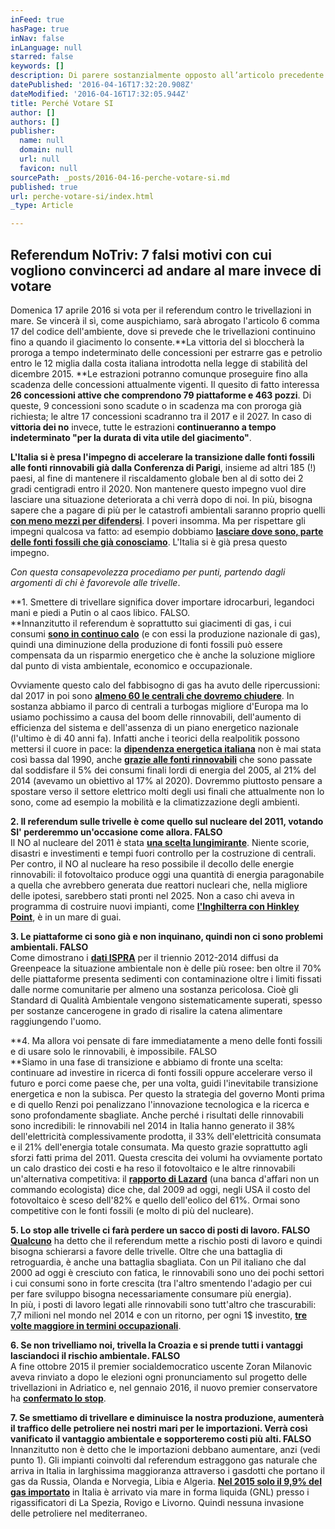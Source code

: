 ```yaml
---
inFeed: true
hasPage: true
inNav: false
inLanguage: null
starred: false
keywords: []
description: Di parere sostanzialmente opposto all’articolo precedente
datePublished: '2016-04-16T17:32:20.908Z'
dateModified: '2016-04-16T17:32:05.944Z'
title: Perché Votare SI
author: []
authors: []
publisher:
  name: null
  domain: null
  url: null
  favicon: null
sourcePath: _posts/2016-04-16-perche-votare-si.md
published: true
url: perche-votare-si/index.html
_type: Article

---
```

## Referendum NoTriv: 7 falsi motivi con cui vogliono convincerci ad andare al mare invece di votare

Domenica 17 aprile 2016  si vota per il referendum contro le 
trivellazioni in mare. Se vincerà il sì, come auspichiamo, sarà abrogato
l'articolo 6 comma 17 del codice dell'ambiente, dove si prevede che le 
trivellazioni continuino fino a quando il giacimento lo consente.**La vittoria del sì bloccherà la proroga a tempo indeterminato delle 
concessioni per estrarre gas e petrolio entro le 12 miglia dalla costa 
italiana introdotta nella legge di stabilità del dicembre 2015\. **Le
estrazioni potranno comunque proseguire fino alla scadenza delle 
concessioni attualmente vigenti. Il quesito di fatto interessa **26 concessioni attive che comprendono 79 piattaforme e 463 pozzi**.
Di queste, 9 concessioni sono scadute o in scadenza ma con proroga già 
richiesta; le altre 17 concessioni scadranno tra il 2017 e il 2027\. In 
caso di **vittoria dei no** invece, tutte le estrazioni **continueranno a tempo indeterminato "per la durata di vita utile del giacimento"**.

**L'Italia si è presa l'impegno di accelerare la transizione 
dalle fonti fossili alle fonti rinnovabili già dalla Conferenza di 
Parigi**, insieme ad altri 185 (!) paesi, al fine di mantenere il
riscaldamento globale ben al di sotto dei 2 gradi centigradi entro il 
2020\. Non mantenere questo impegno vuol dire lasciare una situazione 
deteriorata a chi verrà dopo di noi. In più, bisogna sapere che a pagare
di più per le catastrofi ambientali saranno proprio quelli **[con meno mezzi per difendersi][0]**. I poveri insomma. Ma per rispettare gli impegni qualcosa va fatto: ad esempio dobbiamo [**lasciare dove sono, parte delle fonti fossili che già conosciamo**][1]. L'Italia si è già presa questo impegno.

_Con questa consapevolezza procediamo per punti, partendo dagli argomenti di chi è favorevole alle trivelle_.

**1\. Smettere di trivellare significa dover importare idrocarburi, legandoci mani e piedi a Putin o al caos libico. FALSO.  
**Innanzitutto il referendum è soprattutto sui giacimenti di gas, i cui consumi [**sono in continuo calo**][2]
(e con essi la produzione nazionale di gas), quindi una diminuzione 
della produzione di fonti fossili può essere compensata da un risparmio 
energetico che è anche la soluzione migliore dal punto di vista 
ambientale, economico e occupazionale.

Ovviamente questo calo del fabbisogno di gas ha avuto delle ripercussioni: dal 2017 in poi sono [**almeno 60 le centrali che dovremo chiudere**][3].
In sostanza abbiamo il parco di centrali a turbogas migliore d'Europa 
ma lo usiamo pochissimo a causa del boom delle rinnovabili, dell'aumento
di efficienza del sistema e dell'assenza di un piano energetico 
nazionale (l'ultimo è di 40 anni fa). Infatti anche i teorici della 
realpolitik possono mettersi il cuore in pace: la [**dipendenza energetica italiana**][4] non è mai stata così bassa dal 1990, anche [**grazie alle fonti rinnovabili**][5] che
sono passate dal soddisfare il 5% dei consumi finali lordi di energia 
del 2005, al 21% del 2014 (avevamo un obiettivo al 17% al 2020). 
Dovremmo piuttosto pensare a spostare verso il settore elettrico molti 
degli usi finali che attualmente non lo sono, come ad esempio la 
mobilità e la climatizzazione degli ambienti.

**2\. Il referendum sulle trivelle è come quello sul nucleare del 2011, votando SI' perderemmo un'occasione come allora. FALSO**  
Il NO al nucleare del 2011 è stata [**una scelta lungimirante**][6].
Niente scorie, disastri e investimenti e tempi fuori controllo per la 
costruzione di centrali. Per contro, il NO al nucleare ha reso possibile
il decollo delle energie rinnovabili: il fotovoltaico produce oggi una 
quantità di energia paragonabile a quella che avrebbero generata due 
reattori nucleari che, nella migliore delle ipotesi, sarebbero stati 
pronti nel 2025\. Non a caso chi aveva in programma di costruire nuovi 
impianti, come [**l'Inghilterra con Hinkley Point**][7], è in un mare di guai.

**3\. Le piattaforme ci sono già e non inquinano, quindi non ci sono problemi ambientali. FALSO**  
Come dimostrano i [**dati ISPRA**][8] per
il triennio 2012-2014 diffusi da Greenpeace la situazione ambientale 
non è delle più rosee: ben oltre il 70% delle piattaforme presenta 
sedimenti con contaminazione oltre i limiti fissati dalle norme 
comunitarie per almeno una sostanza pericolosa. Cioè gli Standard di 
Qualità Ambientale vengono sistematicamente superati, spesso per 
sostanze cancerogene in grado di risalire la catena alimentare 
raggiungendo l'uomo.

**4\. Ma allora voi pensate di fare immediatamente a meno delle fonti fossili e di usare solo le rinnovabili, è impossibile. FALSO  
**Siamo in una fase di transizione e abbiamo di fronte una 
scelta: continuare ad investire in ricerca di fonti fossili oppure 
accelerare verso il futuro e porci come paese che, per una volta, guidi 
l'inevitabile transizione energetica e non la subisca. Per questo la 
strategia del governo Monti prima e di quello Renzi poi penalizzano 
l'innovazione tecnologica e la ricerca e sono profondamente 
sbagliate. Anche perché i risultati delle rinnovabili sono incredibili: 
le rinnovabili nel 2014 in Italia hanno generato il 38% dell'elettricità
complessivamente prodotta, il 33% dell'elettricità consumata e il 21% 
dell'energia totale consumata. Ma questo grazie soprattutto agli sforzi 
fatti prima del 2011\. Questa crescita dei volumi ha ovviamente portato 
un calo drastico dei costi e ha reso il fotovoltaico e le altre 
rinnovabili un'alternativa competitiva: il [**rapporto di Lazard**][9] (una
banca d'affari non un commando ecologista) dice che, dal 2009 ad oggi, 
negli USA il costo del fotovoltaico è sceso dell'82% e quello 
dell'eolico del 61%. Ormai sono competitive con le fonti fossili (e 
molto di più del nucleare).

**5\. Lo stop alle trivelle ci farà perdere un sacco di posti di lavoro. FALSO**  
[**Qualcuno**][10] ha
detto che il referendum mette a rischio posti di lavoro e quindi 
bisogna schierarsi a favore delle trivelle. Oltre che una battaglia di 
retroguardia, è anche una battaglia sbagliata. Con un Pil italiano che 
dal 2000 ad oggi è cresciuto con fatica, le rinnovabili sono uno dei 
pochi settori i cui consumi sono in forte crescita (tra l'altro 
smentendo l'adagio per cui per fare sviluppo bisogna necessariamente 
consumare più energia).  
In più, i posti di lavoro legati alle rinnovabili sono tutt'altro che 
trascurabili: 7,7 milioni nel mondo nel 2014 e con un ritorno, per ogni 
1$ investito, [**tre volte maggiore in termini occupazionali**][11].

**6\. Se non trivelliamo noi, trivella la Croazia e si prende tutti i vantaggi lasciandoci il rischio ambientale. FALSO**  
A fine ottobre 2015 il premier socialdemocratico uscente Zoran Milanovic
aveva rinviato a dopo le elezioni ogni pronunciamento sul progetto 
delle trivellazioni in Adriatico e, nel gennaio 2016, il nuovo premier 
conservatore ha [**confermato lo stop**][12].

**7\. Se smettiamo di trivellare e diminuisce la nostra 
produzione, aumenterà il traffico delle petroliere nei nostri mari per 
le importazioni. Verrà così vanificato il vantaggio ambientale e 
sopporteremo costi più alti. FALSO**  
Innanzitutto non è detto che le importazioni debbano aumentare, anzi 
(vedi punto 1). Gli impianti coinvolti dal referendum estraggono gas 
naturale che arriva in Italia in larghissima maggioranza attraverso i 
gasdotti che portano il gas da Russia, Olanda e Norvegia, Libia e 
Algeria. [**Nel 2015 solo il 9,9% del gas importato**][13]
in Italia è arrivato via mare in forma liquida (GNL) presso i 
rigassificatori di La Spezia, Rovigo e Livorno. Quindi nessuna invasione
delle petroliere nel mediterraneo.

[0]: http://ar5-syr.ipcc.ch/topic_summary.php
[1]: http://www.theguardian.com/environment/2015/jan/07/much-worlds-fossil-fuel-reserve-must-stay-buried-prevent-climate-change-study-says
[2]: http://t.umblr.com/redirect?z=http%3A%2F%2Fwww.bp.com%2Fcontent%2Fdam%2Fbp%2Fpdf%2Fenergy-economics%2Fstatistical-review-2015%2Fbp-statistical-review-of-world-energy-2015-natural-gas-section.pdf&t=OTU4OTM4NDMyODA3NmJkNGJlNzI2NmNjMGE4ZGM3ZTAyM2E3ZTE5NSwxdnBGTHV6Ng%3D%3D
[3]: http://t.umblr.com/redirect?z=http%3A%2F%2Fm.repubblica.it%2Fmobile%2Fr%2Fsezioni%2Feconomia%2Faffari-e-finanza%2F2016%2F01%2F11%2Fnews%2Fenergia_corsa_a_chiudere_le_centrali_oltre_60_sono_ormai_ferme_e_inutili-131066292%2F&t=MTU1YjhjMDM4Zjc0YTBjZjFiOGRmODk1N2NmYzcwY2RiZDczMzgwNiwxdnBGTHV6Ng%3D%3D
[4]: http://t.umblr.com/redirect?z=http%3A%2F%2Fec.europa.eu%2Feurostat%2Fstatistics-explained%2Findex.php%2FFile%3ANet_imports_of_primary_energy%2C_2003%25E2%2580%259313_YB15.png&t=MWVmODVjODI5NjU1NDNhMTdlMzJhMDMxMjY0ODkyMGVmMTNmZWRlYywxdnBGTHV6Ng%3D%3D
[5]: http://t.umblr.com/redirect?z=http%3A%2F%2Fwww.qualenergia.it%2Farticoli%2F20150616-italia-emissioni-calo-e-dipendenza-energetica-ai-minimi-grazie-anche-rinnovabili&t=MmRkMTQ2YzMwN2YzNzVhNmQ3NWQyYzVhYzMxNTBhZTI1NmQxYmUwZSwxdnBGTHV6Ng%3D%3D
[6]: http://t.umblr.com/redirect?z=http%3A%2F%2Fwww.enostra.it%2Fperche-dobbiamo-dire-no-alle-trivelle%2F&t=ZmNmNTI3YWJkZjU5OGQxOWQ2NmQzMTQyM2NjZDZhZmI3NjVlNDViOCwxdnBGTHV6Ng%3D%3D
[7]: http://t.umblr.com/redirect?z=http%3A%2F%2Fwww.glistatigenerali.com%2Fenergia-economia-reale%2Fcera-una-volta-il-rinascimento-nucleare%2F&t=ZDkzYjM2NDE2ODFlYTQwM2QxMGI2YjcxMDVlMjNiYjMxYjFiN2U2OCwxdnBGTHV6Ng%3D%3D
[8]: http://t.umblr.com/redirect?z=http%3A%2F%2Fwww.greenpeace.org%2Fitaly%2FGlobal%2Fitaly%2Freport%2F2016%2FTrivelle_Fuorilegge.pdf&t=Y2Q4OGVhMTg5YWE3NjVhYjEzM2ViMzgyOGQxNGNjMGZiMDZkMWJiOSwxdnBGTHV6Ng%3D%3D
[9]: http://t.umblr.com/redirect?z=https%3A%2F%2Fwww.lazard.com%2Fmedia%2F2390%2Flazards-levelized-cost-of-energy-analysis-90.pdf&t=Y2U2YmE0YjI0YWRlYTc3YjY1YzI2OTM4NmJlZWUyMTMxZmI0NzViMCwxdnBGTHV6Ng%3D%3D
[10]: http://t.umblr.com/redirect?z=http%3A%2F%2Fwww.repubblica.it%2Feconomia%2F2016%2F03%2F09%2Fnews%2Ftrivelle_la_cgil_contro_il_referendum_rischiano_posti_di_lavoro_-135092157%2F&t=NzNkMGJmNmFiNmQ1Zjg1N2E1NWY1ZGI5MTY3YzBhMTVmMDgxYWZlZSwxdnBGTHV6Ng%3D%3D
[11]: http://cleantechnica.com/2013/03/20/over-3-times-more-green-jobs-per-million-than-fossil-fuel-or-nuclear-jobs/
[12]: http://t.umblr.com/redirect?z=http%3A%2F%2Fwww.qualenergia.it%2Farticoli%2F20160125-trivelle-mare-anche-croazia-ferma-moratoria-idrocarburi&t=ODNhYjY4MDhmZGJiYWY3OTYyNGQ5YjQ0ZWMxYWIxNDExN2YxMDlmOCwxdnBGTHV6Ng%3D%3D
[13]: http://dgsaie.mise.gov.it/dgerm/bilanciogas.asp